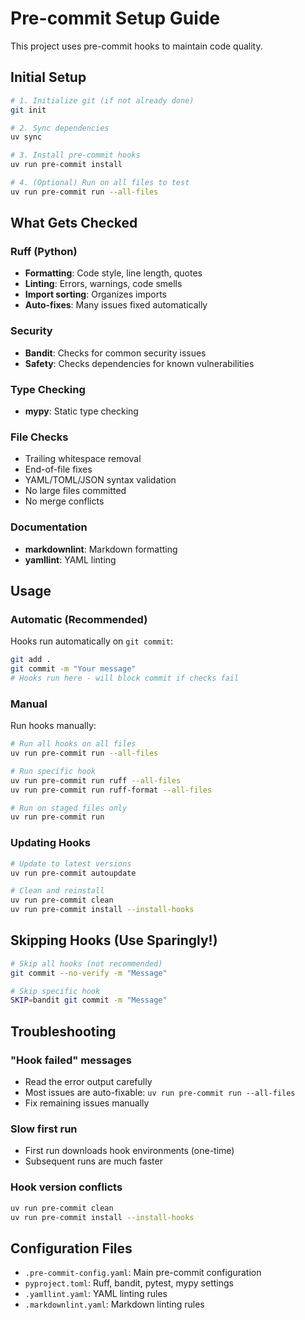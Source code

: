 # Pre-commit Setup Guide

This project uses pre-commit hooks to maintain code quality.

## Initial Setup

```bash
# 1. Initialize git (if not already done)
git init

# 2. Sync dependencies
uv sync

# 3. Install pre-commit hooks
uv run pre-commit install

# 4. (Optional) Run on all files to test
uv run pre-commit run --all-files
```

## What Gets Checked

### Ruff (Python)
- **Formatting**: Code style, line length, quotes
- **Linting**: Errors, warnings, code smells
- **Import sorting**: Organizes imports
- **Auto-fixes**: Many issues fixed automatically

### Security
- **Bandit**: Checks for common security issues
- **Safety**: Checks dependencies for known vulnerabilities

### Type Checking
- **mypy**: Static type checking

### File Checks
- Trailing whitespace removal
- End-of-file fixes
- YAML/TOML/JSON syntax validation
- No large files committed
- No merge conflicts

### Documentation
- **markdownlint**: Markdown formatting
- **yamllint**: YAML linting

## Usage

### Automatic (Recommended)
Hooks run automatically on `git commit`:

```bash
git add .
git commit -m "Your message"
# Hooks run here - will block commit if checks fail
```

### Manual
Run hooks manually:

```bash
# Run all hooks on all files
uv run pre-commit run --all-files

# Run specific hook
uv run pre-commit run ruff --all-files
uv run pre-commit run ruff-format --all-files

# Run on staged files only
uv run pre-commit run
```

### Updating Hooks

```bash
# Update to latest versions
uv run pre-commit autoupdate

# Clean and reinstall
uv run pre-commit clean
uv run pre-commit install --install-hooks
```

## Skipping Hooks (Use Sparingly!)

```bash
# Skip all hooks (not recommended)
git commit --no-verify -m "Message"

# Skip specific hook
SKIP=bandit git commit -m "Message"
```

## Troubleshooting

### "Hook failed" messages
- Read the error output carefully
- Most issues are auto-fixable: `uv run pre-commit run --all-files`
- Fix remaining issues manually

### Slow first run
- First run downloads hook environments (one-time)
- Subsequent runs are much faster

### Hook version conflicts
```bash
uv run pre-commit clean
uv run pre-commit install --install-hooks
```

## Configuration Files

- `.pre-commit-config.yaml`: Main pre-commit configuration
- `pyproject.toml`: Ruff, bandit, pytest, mypy settings
- `.yamllint.yaml`: YAML linting rules
- `.markdownlint.yaml`: Markdown linting rules
